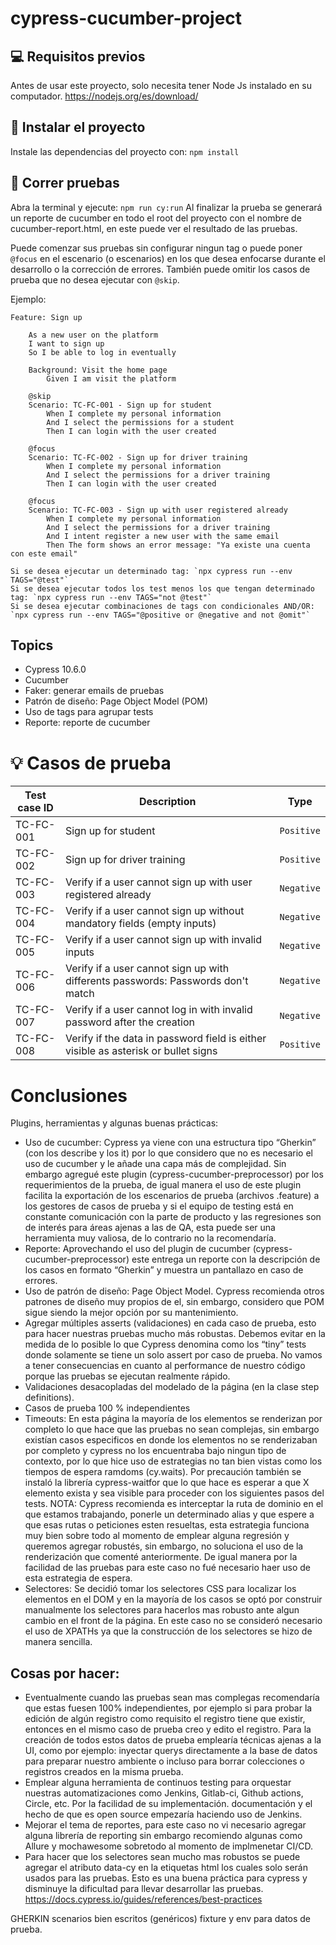 # cypress-cucumber-project

## 💻 Requisitos previos
Antes de usar este proyecto, solo necesita tener Node Js instalado en su computador.
https://nodejs.org/es/download/

## 🚀 Instalar el proyecto
Instale las dependencias del proyecto con: `npm install`

## 🚀 Correr pruebas
Abra la terminal y ejecute: `npm run cy:run`
Al finalizar la prueba se generará un reporte de cucumber en todo el root del proyecto con el nombre de cucumber-report.html, en este puede ver el resultado de las pruebas.

Puede comenzar sus pruebas sin configurar ningun tag o puede poner `@focus` en el escenario (o escenarios) en los que desea enfocarse durante el desarrollo o la corrección de errores. También puede omitir los casos de prueba que no desea ejecutar con `@skip`.

Ejemplo:
```gherkin
Feature: Sign up

    As a new user on the platform
    I want to sign up
    So I be able to log in eventually

    Background: Visit the home page
        Given I am visit the platform

    @skip
    Scenario: TC-FC-001 - Sign up for student     
        When I complete my personal information
        And I select the permissions for a student
        Then I can login with the user created

    @focus
    Scenario: TC-FC-002 - Sign up for driver training
        When I complete my personal information
        And I select the permissions for a driver training
        Then I can login with the user created
    
    @focus
    Scenario: TC-FC-003 - Sign up with user registered already
        When I complete my personal information
        And I select the permissions for a driver training
        And I intent register a new user with the same email
        Then The form shows an error message: "Ya existe una cuenta con este email"
```
```
Si se desea ejecutar un determinado tag: `npx cypress run --env TAGS="@test"`
Si se desea ejecutar todos los test menos los que tengan determinado tag: `npx cypress run --env TAGS="not @test"`
Si se desea ejecutar combinaciones de tags con condicionales AND/OR: `npx cypress run --env TAGS="@positive or @negative and not @omit"`
```

## Topics
- Cypress 10.6.0
- Cucumber
- Faker: generar emails de pruebas
- Patrón de diseño: Page Object Model (POM)
- Uso de tags para agrupar tests
- Reporte: reporte de cucumber

# 💡 Casos de prueba

| Test case ID  | Description                                                                           | Type         |
| ---           | ---                                                                                   | ---          |
| TC-FC-001     | Sign up for student                                                                   | `Positive`   |           
| TC-FC-002     | Sign up for driver training                                                           | `Positive`   |
| TC-FC-003     | Verify if a user cannot sign up with user registered already                          | `Negative`   |
| TC-FC-004     | Verify if a user cannot sign up without mandatory fields (empty inputs)               | `Negative`   |
| TC-FC-005     | Verify if a user cannot sign up with invalid inputs                                   | `Negative`   |
| TC-FC-006     | Verify if a user cannot sign up with differents passwords: Passwords don't match      | `Negative`   |
| TC-FC-007     | Verify if a user cannot log in with invalid password after the creation               | `Negative`   |
| TC-FC-008     | Verify if the data in password field is either visible as asterisk or bullet signs    | `Positive`   |

# Conclusiones

Plugins, herramientas y algunas buenas prácticas: 
- Uso de cucumber: Cypress ya viene con una estructura tipo “Gherkin” (con los describe y los it) por lo que considero que no es necesario el uso de cucumber y le añade una capa más de complejidad. Sin embargo agregué este plugin (cypress-cucumber-preprocessor) por los requerimientos de la prueba, de igual manera el uso de este plugin facilita la exportación de los escenarios de prueba (archivos .feature) a los gestores de casos de prueba y si el equipo de testing está en constante comunicación con la parte de producto y las regresiones son de interés para áreas ajenas a las de QA, esta puede ser una herramienta muy valiosa, de lo contrario no la recomendaría.
- Reporte: Aprovechando el uso del plugin de cucumber (cypress-cucumber-preprocessor) este entrega un reporte con la descripción de los casos en formato “Gherkin” y muestra un pantallazo en caso de errores.
- Uso de patrón de diseño: Page Object Model. Cypress recomienda otros patrones de diseño muy propios de el, sin embargo, considero que POM sigue siendo la mejor opción por su mantenimiento.
- Agregar múltiples asserts (validaciones) en cada caso de prueba, esto para hacer nuestras pruebas mucho más robustas. Debemos evitar en la medida de lo posible lo que Cypress denomina como los “tiny” tests donde solamente se tiene un solo assert por caso de prueba. No vamos a tener consecuencias en cuanto al performance de nuestro código porque las pruebas se ejecutan realmente rápido.
- Validaciones desacopladas del modelado de la página (en la clase step definitions).
- Casos de prueba 100 % independientes
- Timeouts:
    En esta página la mayoría de los elementos se renderizan por completo lo que hace que las pruebas no sean complejas, sin embargo existían casos especificos en donde los elementos no se renderizaban por completo y cypress no los encuentraba bajo ningun tipo de contexto, por lo que hice uso de estrategias no tan bien vistas como los tiempos de espera ramdoms (cy.waits). Por precaución también se instaló la librería cypress-waitfor que lo que hace es esperar a que X elemento exista y sea visible para proceder con los siguientes pasos del tests.
    NOTA: Cypress recomienda es interceptar la ruta de dominio en el que estamos trabajando, ponerle un determinado alias y que espere a que esas rutas o peticiones esten resueltas, esta estrategia funciona muy bien sobre todo al momento de emplear alguna regresión y queremos agregar robustés, sin embargo, no soluciona el uso de la renderización que comenté anteriormente. De igual manera por la facilidad de las pruebas para este caso no fué necesario haer uso de esta estrategia de espera. 
- Selectores:
    Se decidió tomar los selectores CSS para localizar los elementos en el DOM y en la mayoría de los casos se optó por construir manualmente los selectores para hacerlos mas robusto ante algun cambio en el front de la página. En este caso no se consideró necesario el uso de XPATHs ya que la construcción de los selectores se hizo de manera sencilla.


## Cosas por hacer:

- Eventualmente cuando las pruebas sean mas complegas recomendaría que estas fuesen 100% independientes, por ejemplo si para probar la edición de algún registro como requisito el registro tiene que existir, entonces en el mismo caso de prueba creo y edito el registro. Para la creación de todos estos datos de prueba emplearía técnicas ajenas a la UI, como por ejemplo: inyectar querys directamente a la base de datos para preparar nuestro ambiente o incluso para borrar colecciones o registros creados en la misma prueba.
- Emplear alguna herramienta de continuos testing para orquestar nuestras automatizaciones como Jenkins, Gitlab-ci, Github actions, Circle, etc. Por la facilidad de su implementación. documentación y el hecho de que es open source empezaría haciendo uso de Jenkins.
- Mejorar el tema de reportes, para este caso no vi necesario agregar alguna librería de reporting sin embargo recomiendo algunas como Allure y mochawesome sobretodo al momento de implmenetar CI/CD.
- Para hacer que los selectores sean mucho mas robustos se puede agregar el atributo data-cy en la etiquetas html los cuales solo serán usados para las pruebas. Esto es una buena práctica para cypress y disminuye la dificultad para llevar desarrollar las pruebas.
    https://docs.cypress.io/guides/references/best-practices
    




GHERKIN scenarios bien escritos (genéricos)
fixture y env para datos de prueba.